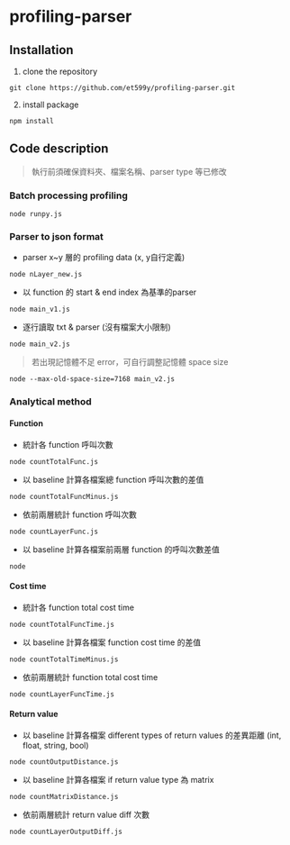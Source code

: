 # profiling-parser

## Installation
1. clone the repository
```
git clone https://github.com/et599y/profiling-parser.git
```

2. install package
```
npm install
```

## Code description
> 執行前須確保資料夾、檔案名稱、parser type 等已修改

### Batch processing profiling
```
node runpy.js
```

### Parser to json format
- parser x~y 層的 profiling data (x, y自行定義)
```
node nLayer_new.js
```
- 以 function 的 start & end index 為基準的parser
```
node main_v1.js
```
- 逐行讀取 txt & parser (沒有檔案大小限制)
```
node main_v2.js
```
> 若出現記憶體不足 error，可自行調整記憶體 space size
```
node --max-old-space-size=7168 main_v2.js
```

### Analytical method
#### Function

- 統計各 function 呼叫次數
```
node countTotalFunc.js
```
- 以 baseline 計算各檔案總 function 呼叫次數的差值
```
node countTotalFuncMinus.js
```
- 依前兩層統計 function 呼叫次數
```
node countLayerFunc.js
```
- 以 baseline 計算各檔案前兩層 function 的呼叫次數差值
```
node 
```
#### Cost time
- 統計各 function total cost time
```
node countTotalFuncTime.js
```
- 以 baseline 計算各檔案 function cost time 的差值
```
node countTotalTimeMinus.js
```
- 依前兩層統計 function total cost time
```
node countLayerFuncTime.js
```

#### Return value
- 以 baseline 計算各檔案 different types of return values 的差異距離 (int, float, string, bool)
```
node countOutputDistance.js
```
- 以 baseline 計算各檔案 if return value type 為 matrix
```
node countMatrixDistance.js
```
- 依前兩層統計 return value diff 次數
```
node countLayerOutputDiff.js
```